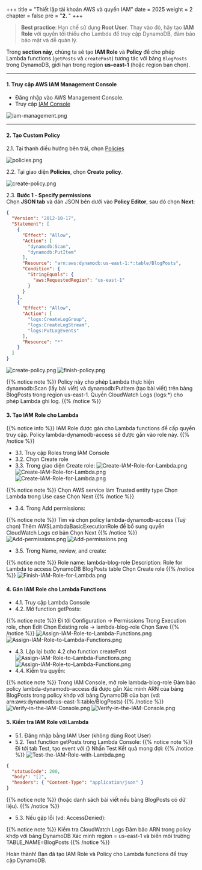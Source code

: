 +++
title = "Thiết lập tài khoản AWS và quyền IAM"
date = 2025
weight = 2
chapter = false
pre = "<b>2. </b>"
+++

> **Best practice**: Hạn chế sử dụng **Root User**. Thay vào đó, hãy tạo **IAM Role** với quyền tối thiểu cho Lambda để truy cập DynamoDB, đảm bảo bảo mật và dễ quản lý.

Trong **section này**, chúng ta sẽ tạo **IAM Role** và **Policy** để cho phép Lambda functions (`getPosts` và `createPost`) tương tác với bảng `BlogPosts` trong DynamoDB, giới hạn trong region **us-east-1** (hoặc region bạn chọn).

---

#### 1. Truy cập AWS IAM Management Console

- Đăng nhập vào AWS Management Console.
- Truy cập [IAM Console](https://us-east-1.console.aws.amazon.com/iam/home?region=ap-southeast-1#/home)

![iam-management.png](/images/2-Set-Up-AWS-Account-and-IAM-Permissions/2.1.png)

---

#### 2. Tạo Custom Policy
2.1. Tại thanh điều hướng bên trái, chọn [Policies](https://us-east-1.console.aws.amazon.com/iam/home?region=ap-southeast-1#/policies)

![policies.png](/images/2-Set-Up-AWS-Account-and-IAM-Permissions/2.2.png)

2.2. Tại giao diện **Policies**, chọn **Create policy**.

![create-policy.png](/images/2-Set-Up-AWS-Account-and-IAM-Permissions/2.3.png)

2.3. **Bước 1 - Specify permissions**  
Chọn **JSON tab** và dán JSON bên dưới vào **Policy Editor**, sau đó chọn **Next**:

```json
{
  "Version": "2012-10-17",
  "Statement": [
    {
      "Effect": "Allow",
      "Action": [
        "dynamodb:Scan",
        "dynamodb:PutItem"
      ],
      "Resource": "arn:aws:dynamodb:us-east-1:*:table/BlogPosts",
      "Condition": {
        "StringEquals": {
          "aws:RequestedRegion": "us-east-1"
        }
      }
    },
    {
      "Effect": "Allow",
      "Action": [
        "logs:CreateLogGroup",
        "logs:CreateLogStream",
        "logs:PutLogEvents"
      ],
      "Resource": "*"
    }
  ]
}
```
![create-policy.png](/images/2-Set-Up-AWS-Account-and-IAM-Permissions/2.4.png)
![finish-policy.png](/images/2-Set-Up-AWS-Account-and-IAM-Permissions/2.5.png)

{{% notice note %}}
Policy này cho phép Lambda thực hiện dynamodb:Scan (lấy bài viết) và dynamodb:PutItem (tạo bài viết) trên bảng BlogPosts trong region us-east-1.
Quyền CloudWatch Logs (logs:*) cho phép Lambda ghi log.
{{% /notice %}}

#### 3. Tạo IAM Role cho Lambda
{{% notice info %}}
IAM Role được gán cho Lambda functions để cấp quyền truy cập. Policy lambda-dynamodb-access sẽ được gắn vào role này.
{{% /notice %}}

- 3.1. Truy cập Roles trong IAM Console
- 3.2. Chọn Create role
- 3.3. Trong giao diện Create role:
![Create-IAM-Role-for-Lambda.png](/images/2-Set-Up-AWS-Account-and-IAM-Permissions/3.1.png)
![Create-IAM-Role-for-Lambda.png](/images/2-Set-Up-AWS-Account-and-IAM-Permissions/3.2.png)
![Create-IAM-Role-for-Lambda.png](/images/2-Set-Up-AWS-Account-and-IAM-Permissions/3.3.png)

{{% notice note %}}
Chọn AWS service làm Trusted entity type
Chọn Lambda trong Use case
Chọn Next
{{% /notice %}}

- 3.4. Trong Add permissions:

{{% notice note %}}
Tìm và chọn policy lambda-dynamodb-access
(Tuỳ chọn) Thêm AWSLambdaBasicExecutionRole để bổ sung quyền CloudWatch Logs cơ bản
Chọn Next
{{% /notice %}}
![Add-permissions.png](/images/2-Set-Up-AWS-Account-and-IAM-Permissions/3.4.png)
![Add-permissions.png](/images/2-Set-Up-AWS-Account-and-IAM-Permissions/3.4.1.png)
- 3.5. Trong Name, review, and create:

{{% notice note %}}
Role name: lambda-blog-role
Description: Role for Lambda to access DynamoDB BlogPosts table
Chọn Create role
{{% /notice %}}
![Finish-IAM-Role-for-Lambda.png](/images/2-Set-Up-AWS-Account-and-IAM-Permissions/3.5.png)
#### 4. Gán IAM Role cho Lambda Functions
- 4.1. Truy cập Lambda Console
- 4.2. Mở function getPosts:

{{% notice note %}}
Đi tới Configuration → Permissions
Trong Execution role, chọn Edit
Chọn Existing role → lambda-blog-role
Chọn Save
{{% /notice %}}
![Assign-IAM-Role-to-Lambda-Functions.png](/images/2-Set-Up-AWS-Account-and-IAM-Permissions/4.1.png)
![Assign-IAM-Role-to-Lambda-Functions.png](/images/2-Set-Up-AWS-Account-and-IAM-Permissions/4.2.png)
- 4.3. Lặp lại bước 4.2 cho function createPost
![Assign-IAM-Role-to-Lambda-Functions.png](/images/2-Set-Up-AWS-Account-and-IAM-Permissions/4.3.png)
![Assign-IAM-Role-to-Lambda-Functions.png](/images/2-Set-Up-AWS-Account-and-IAM-Permissions/4.3.1.png)
- 4.4. Kiểm tra quyền:

{{% notice note %}}
Trong IAM Console, mở role lambda-blog-role
Đảm bảo policy lambda-dynamodb-access đã được gắn
Xác minh ARN của bảng BlogPosts trong policy khớp với bảng DynamoDB của bạn (vd: arn:aws:dynamodb:us-east-1:<account-id>:table/BlogPosts)
{{% /notice %}}
![Verify-in-the-IAM-Console.png](/images/2-Set-Up-AWS-Account-and-IAM-Permissions/4.4.png)
![Verify-in-the-IAM-Console.png](/images/2-Set-Up-AWS-Account-and-IAM-Permissions/4.4.1.png)
#### 5. Kiểm tra IAM Role với Lambda
- 5.1. Đăng nhập bằng IAM User (không dùng Root User)
- 5.2. Test function getPosts trong Lambda Console:
{{% notice note %}}
Đi tới tab Test, tạo event với {}
Nhấn Test
Kết quả mong đợi:
{{% /notice %}}
![Test-the-IAM-Role-with-Lambda.png](/images/2-Set-Up-AWS-Account-and-IAM-Permissions/5.1.png)
```json
{
  "statusCode": 200,
  "body": "[]",
  "headers": { "Content-Type": "application/json" }
}
```
{{% notice note %}}
(hoặc danh sách bài viết nếu bảng BlogPosts có dữ liệu).
{{% /notice %}}

- 5.3. Nếu gặp lỗi (vd: AccessDenied):

{{% notice note %}}
Kiểm tra CloudWatch Logs
Đảm bảo ARN trong policy khớp với bảng DynamoDB
Xác minh region = us-east-1 và biến môi trường TABLE_NAME=BlogPosts
{{% /notice %}}


Hoàn thành! Bạn đã tạo IAM Role và Policy cho Lambda functions để truy cập DynamoDB.